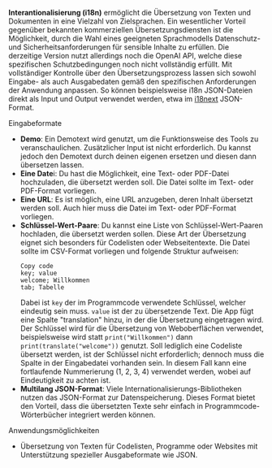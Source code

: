 **Interantionalisierung (i18n)** ermöglicht die Übersetzung von Texten und Dokumenten in eine Vielzahl von Zielsprachen. Ein wesentlicher Vorteil gegenüber bekannten kommerziellen Übersetzungsdiensten ist die Möglichkeit, durch die Wahl eines geeigneten Sprachmodells Datenschutz- und Sicherheitsanforderungen für sensible Inhalte zu erfüllen. Die derzeitige Version nutzt allerdings noch die OpenAI API, welche diese spezifischen Schutzbedingungen noch nicht vollständig erfüllt. Mit vollständiger Kontrolle über den Übersetzungsprozess lassen sich sowohl Eingabe- als auch Ausgabedaten gemäß den spezifischen Anforderungen der Anwendung anpassen. So können beispielsweise i18n JSON-Dateien direkt als Input und Output verwendet werden, etwa im [i18next](https://www.i18next.com/) JSON-Format.

Eingabeformate
- **Demo**: Ein Demotext wird genutzt, um die Funktionsweise des Tools zu veranschaulichen. Zusätzlicher Input ist nicht erforderlich. Du kannst jedoch den Demotext durch deinen eigenen ersetzen und diesen dann übersetzen lassen.
- **Eine Date**i: Du hast die Möglichkeit, eine Text- oder PDF-Datei hochzuladen, die übersetzt werden soll. Die Datei sollte im Text- oder PDF-Format vorliegen.
- **Eine URL**: Es ist möglich, eine URL anzugeben, deren Inhalt übersetzt werden soll. Auch hier muss die Datei im Text- oder PDF-Format vorliegen.
- **Schlüssel-Wert-Paare**: Du kannst eine Liste von Schlüssel-Wert-Paaren hochladen, die übersetzt werden sollen. Diese Art der Übersetzung eignet sich besonders für Codelisten oder Webseitentexte. Die Datei sollte im CSV-Format vorliegen und folgende Struktur aufweisen:
    ```vbnet
    Copy code
    key; value
    welcome; Willkommen
    tab; Tabelle
    ```	
    Dabei ist `key` der im Programmcode verwendete Schlüssel, welcher eindeutig sein muss. `value` ist der zu übersetzende Text. Die App fügt eine Spalte "translation" hinzu, in der die Übersetzung eingetragen wird. Der Schlüssel wird für die Übersetzung von Weboberflächen verwendet, beispielsweise wird statt `print("Willkommen")` dann `print(translate("welcome"))` genutzt. Soll lediglich eine Codeliste übersetzt werden, ist der Schlüssel nicht erforderlich; dennoch muss die Spalte in der Eingabedatei vorhanden sein. In diesem Fall kann eine fortlaufende Nummerierung (1, 2, 3, 4) verwendet werden, wobei auf Eindeutigkeit zu achten ist.
- **Multilang JSON-Format**: Viele Internationalisierungs-Bibliotheken nutzen das JSON-Format zur Datenspeicherung. Dieses Format bietet den Vorteil, dass die übersetzten Texte sehr einfach in Programmcode-Wörterbücher integriert werden können.

Anwendungsmöglichkeiten
- Übersetzung von Texten für Codelisten, Programme oder Websites mit Unterstützung spezieller Ausgabeformate wie JSON.